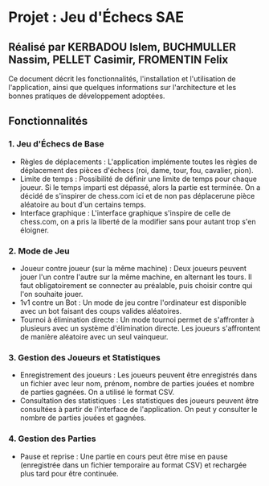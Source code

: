 # Projet : Jeu d'Échecs SAE
## Réalisé par KERBADOU Islem, BUCHMULLER Nassim, PELLET Casimir, FROMENTIN Felix

Ce document décrit les fonctionnalités, l'installation et l'utilisation de l'application, ainsi que quelques informations sur l'architecture et les bonnes pratiques de développement adoptées.

## Fonctionnalités
### 1. Jeu d'Échecs de Base
- Règles de déplacements : L'application implémente toutes les règles de déplacement des pièces d'échecs (roi, dame, tour, fou, cavalier, pion).
- Limite de temps : Possibilité de définir une limite de temps pour chaque joueur. Si le temps imparti est dépassé, alors la partie est terminée. On a décidé de s'inspirer de chess.com ici et de non pas déplacerune pièce aléatoire au bout d'un certains temps.
- Interface graphique : L'interface graphique s'inspire de celle de chess.com, on a pris la liberté de la modifier sans pour autant trop s'en éloigner.

### 2. Mode de Jeu
- Joueur contre joueur (sur la même machine) : Deux joueurs peuvent jouer l'un contre l'autre sur la même machine, en alternant les tours. Il faut obligatoirement se connecter au préalable, puis choisir contre qui l'on souhaite jouer.
- 1v1 contre un Bot : Un mode de jeu contre l'ordinateur est disponible avec un bot faisant des coups valides aléatoires.
- Tournoi à élimination directe : Un mode tournoi permet de s'affronter à plusieurs avec un système d'élimination directe. Les joueurs s'affrontent de manière aléatoire avec un seul vainqueur.

### 3. Gestion des Joueurs et Statistiques
- Enregistrement des joueurs : Les joueurs peuvent être enregistrés dans un fichier avec leur nom, prénom, nombre de parties jouées et nombre de parties gagnées. On a utilisé le format CSV.
- Consultation des statistiques : Les statistiques des joueurs peuvent être consultées à partir de l'interface de l'application. On peut y consulter le nombre de parties jouées et gagnées.

### 4. Gestion des Parties
- Pause et reprise : Une partie en cours peut être mise en pause (enregistrée dans un fichier temporaire au format CSV) et rechargée plus tard pour être continuée.


